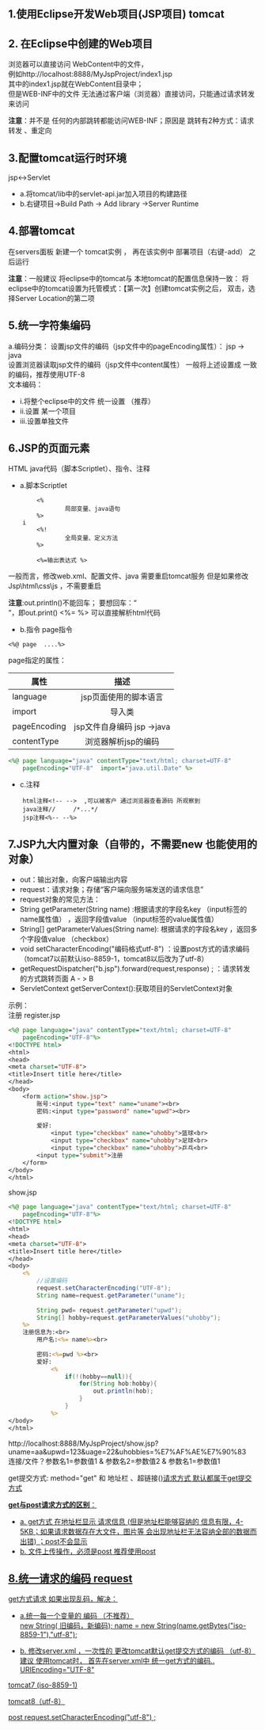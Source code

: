 ## 1.使用Eclipse开发Web项目(JSP项目)  tomcat

## 2. 在Eclipse中创建的Web项目
浏览器可以直接访问 WebContent中的文件，<br>
例如http://localhost:8888/MyJspProject/index1.jsp<br>
其中的index1.jsp就在WebContent目录中；<br>
但是WEB-INF中的文件  无法通过客户端（浏览器）直接访问，只能通过请求转发来访问<br>

**注意**：并不是 任何的内部跳转都能访问WEB-INF；原因是 跳转有2种方式：请求转发 、重定向

## 3.配置tomcat运行时环境
jsp<->Servlet
+ a.将tomcat/lib中的servlet-api.jar加入项目的构建路径
+ b.右键项目->Build Path -> Add library ->Server Runtime

## 4.部署tomcat
在servers面板 新建一个 tomcat实例 ，  再在该实例中 部署项目（右键-add）
之后运行

**注意**：一般建议 将eclipse中的tomcat与 本地tomcat的配置信息保持一致： 将eclipse中的tomcat设置为托管模式：【第一次】创建tomcat实例之后， 双击，选择Server Location的第二项




## 5.统一字符集编码
a.编码分类：
设置jsp文件的编码（jsp文件中的pageEncoding属性）：  jsp -> java        
设置浏览器读取jsp文件的编码（jsp文件中content属性）
一般将上述设置成 一致的编码，推荐使用UTF-8<br>
文本编码：
+	i.将整个eclipse中的文件 统一设置 （推荐）
+	ii.设置 某一个项目
+	iii.设置单独文件
	

## 6.JSP的页面元素
HTML  java代码（脚本Scriptlet）、指令、注释
+ a.脚本Scriptlet
```   
		<%
				局部变量、java语句
		%>
	i
		<%!
				全局变量、定义方法
		%>

		<%=输出表达式 %>
```

一般而言，修改web.xml、配置文件、java  需要重启tomcat服务
但是如果修改 Jsp\html\css\js ，不需要重启



**注意**:out.println()不能回车； 要想回车：“<br/>”，即out.print() <%= %> 可以直接解析html代码


+ b.指令
page指令
```
<%@ page  ....%>
```
page指定的属性：

属性|描述
---|:--:
language|jsp页面使用的脚本语言
import|导入类
pageEncoding|jsp文件自身编码  jsp ->java
contentType|浏览器解析jsp的编码

```JSP
<%@ page language="java" contentType="text/html; charset=UTF-8"
    pageEncoding="UTF-8"  import="java.util.Date" %>
```

+ c.注释
```
	html注释<!-- -->  ,可以被客户 通过浏览器查看源码 所观察到
	java注释//     /*...*/
	jsp注释<%-- --%>
```

## 7.JSP九大内置对象（自带的，不需要new 也能使用的对象）
+ out：输出对象，向客户端输出内容
+ request：请求对象；存储“客户端向服务端发送的请求信息”
+ request对象的常见方法：
+ String getParameter(String name) :根据请求的字段名key （input标签的name属性值） ，返回字段值value （input标签的value属性值）
+ String[] getParameterValues(String name): 根据请求的字段名key ，返回多个字段值value  （checkbox）
+ void setCharacterEncoding("编码格式utf-8") ：设置post方式的请求编码  （tomcat7以前默认iso-8859-1，tomcat8以后改为了utf-8）
+ getRequestDispatcher("b.jsp").forward(request,response) ;  ：请求转发 的方式跳转页面   A - > B
+ ServletContext getServerContext():获取项目的ServletContext对象

示例：<br>
注册
register.jsp
```JSP
<%@ page language="java" contentType="text/html; charset=UTF-8"
    pageEncoding="UTF-8"%>
<!DOCTYPE html>
<html>
<head>
<meta charset="UTF-8">
<title>Insert title here</title>
</head>
<body>
	<form action="show.jsp">
		账号:<input type="text" name="uname"><br>
		密码:<input type="password" name="upwd"><br>
		
		爱好:
			<input type="checkbox" name="uhobby">篮球<br>
			<input type="checkbox" name="uhobby">足球<br>
			<input type="checkbox" name="uhobby">乒乓<br>
		<input type="submit">注册
	</form>
</body>
</html>
```
show.jsp
```JSP
<%@ page language="java" contentType="text/html; charset=UTF-8"
    pageEncoding="UTF-8"%>
<!DOCTYPE html>
<html>
<head>
<meta charset="UTF-8">
<title>Insert title here</title>
</head>
<body>
	<%
		//设置编码
		request.setCharacterEncoding("UTF-8");
		String name=request.getParameter("uname");
		
		String pwd= request.getParameter("upwd");
		String[] hobby=request.getParameterValues("uhobby");
	%>
	注册信息为:<br>
		用户名:<%= name%><br>
		
		密码:<%=pwd %><br>
		爱好:
			<%
				if(!(hobby==null)){
					for(String hob:hobby){
						out.println(hob);
					}
				}
			%>
</body>
</html>
```
http://localhost:8888/MyJspProject/show.jsp?uname=aa&upwd=123&uage=22&uhobbies=%E7%AF%AE%E7%90%83<br>
		连接/文件？参数名1=参数值1 & 参数名2=参数值2 & 参数名1=参数值1 
  
get提交方式:  method="get" 和 地址栏 、超链接(<a href="xx">)请求方式 默认都属于get提交方式

**get与post请求方式的区别**：<br>
+ a.   get方式 在地址栏显示 请求信息  (但是地址栏能够容纳的 信息有限，4-5KB；如果请求数据存在大文件，图片等  会出现地址栏无法容纳全部的数据而出错) ；post不会显示
+ b.   文件上传操作，必须是post
推荐使用post

## 8.统一请求的编码 request
get方式请求 如果出现乱码，解决：


+ a.统一每一个变量的 编码 （不推荐）<br>
	new String(  旧编码，新编码);
	name = new String(name.getBytes("iso-8859-1"),"utf-8");

+ b. 修改server.xml ，一次性的 更改tomcat默认get提交方式的编码 （utf-8）
建议 使用tomcat时， 首先在server.xml中 统一get方式的编码.. URIEncoding="UTF-8"


tomcat7 (iso-8859-1)

tomcat8（utf-8）


post
request.setCharacterEncoding("utf-8") ;
















